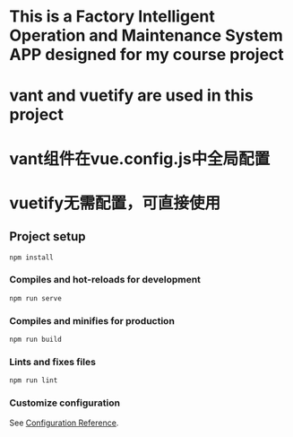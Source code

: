 # This is a Factory Intelligent Operation and Maintenance System APP designed for my course project
# vant and vuetify are used in this project
# vant组件在vue.config.js中全局配置
# vuetify无需配置，可直接使用


## Project setup
```
npm install
```

### Compiles and hot-reloads for development
```
npm run serve
```

### Compiles and minifies for production
```
npm run build
```

### Lints and fixes files
```
npm run lint
```

### Customize configuration
See [Configuration Reference](https://cli.vuejs.org/config/).
